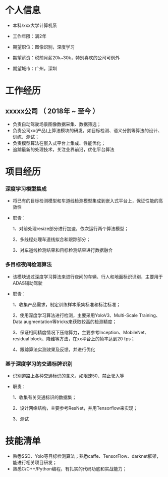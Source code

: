 
# 个人信息

 - 本科/xxx大学计算机系
 - 工作年限：满2年

 - 期望职位：图像识别，深度学习
 - 期望薪资：税前月薪20k~30k，特别喜欢的公司可例外
 - 期望城市：广州，深圳


# 工作经历
## xxxxx公司 （ 2018年 ~ 至今 ）

- 负责自动驾驶场景图像数据采集、数据筛选；
- 负责公司xx(产品)上算法模块的研发，如目标检测、语义分割等算法的设计、训练、测试；
- 负责模型算法在嵌入式平台上集成、性能优化；
- 追踪最新的处理技术，关注业界前沿，优化平台算法

# 项目经历
### 深度学习模型集成

* 将已有的目标检测模型和车道线检测模型集成到嵌入式平台上，保证性能的高效性
* 职责：

  1、对前处理resize部分进行加速，依次运行两个算法模型；
  
  2、多线程处理车道线拟合和跟踪部分；
  
  3、对车道线检测结果和目标检测结果进行数据融合
  

### 多目标夜间检测算法
* 该模块通过深度学习算法来进行夜间的车辆、行人和地面标识识别，主要用于ADAS辅助驾驶
* 职责：

  1、收集产品需求，制定训练样本采集标准和标注标准；
  
  2、使用深度学习算法进行检测，主要采用YoloV3、Multi-Scale Training、Data augmentation等tricks来获取较高的检测精度；
  
  3、保证相同精度情况下压缩算力，主要参考Inception、MobileNet、residual block、降维等方法，在xx平台上的帧率达到20 fps；
  
  4、跟踪算法实测效果及反馈，并进行优化


### 基于深度学习的交通标牌识别

* 识别道路上各种交通标识的含义，如限速50、禁止驶入等
* 职责：

  1、收集有关交通标识的数据集；
  
  2、设计网络结构，主要参考ResNet，并用Tensorflow来实现；
  
  3、测试
  
  
# 技能清单
- 熟悉SSD、Yolo等目标检测算法；熟悉caffe、TensorFlow、darknet框架，能进行相关项目研发；
- 熟悉C/C++/Python编程，有扎实的代码功底和实战能力；
      
